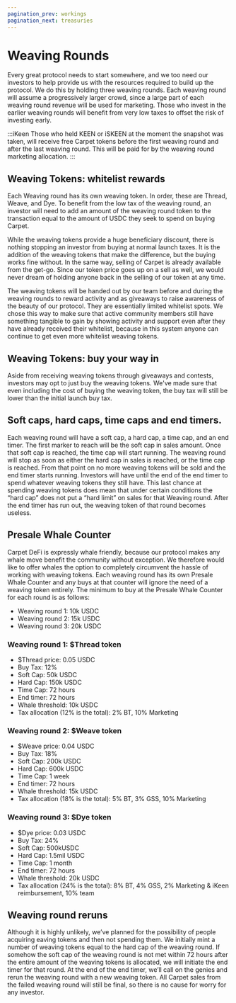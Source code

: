 ```yaml
---
pagination_prev: workings
pagination_next: treasuries
---
```


# Weaving Rounds

Every great protocol needs to start somewhere, and we too need our investors to help provide us with the resources required to build up the protocol. We do this by holding three weaving rounds. Each weaving round will assume a progressively larger crowd, since a large part of each weaving round revenue will be used for marketing. Those who invest in the earlier weaving rounds will benefit from very low taxes to offset the risk of investing early.

:::iKeen
Those who held KEEN or iSKEEN at the moment the snapshot was taken, will receive free Carpet tokens before the first weaving round and after the last weaving round. This will be paid for by the weaving round marketing allocation.
:::

## Weaving Tokens: whitelist rewards

Each Weaving round has its own weaving token. In order, these are Thread, Weave, and Dye. To benefit from the low tax of the weaving round, an investor will need to add an amount of the weaving round token to the transaction equal to the amount of USDC they seek to spend on buying Carpet.

While the weaving tokens provide a huge beneficiary discount, there is nothing stopping an investor from buying at normal launch taxes. It is the addition of the weaving tokens that make the difference, but the buying works fine without. In the same way, selling of Carpet is already available from the get-go. Since our token price goes up on a sell as well, we would never dream of holding anyone back in the selling of our token at any time.

The weaving tokens will be handed out by our team before and during the weaving rounds to reward activity and as giveaways to raise awareness of the beauty of our protocol. They are essentially limited whitelist spots. We chose this way to make sure that active community members still have something tangible to gain by showing activity and support even after they have already received their whitelist, because in this system anyone can continue to get even more whitelist weaving tokens.

## Weaving Tokens: buy your way in

Aside from receiving weaving tokens through giveaways and contests, investors may opt to just buy the weaving tokens. We've made sure that even including the cost of buying the weaving token, the buy tax will still be lower than the initial launch buy tax.

## Soft caps, hard caps, time caps and end timers.

Each weaving round will have a soft cap, a hard cap, a time cap, and an end timer. The first marker to reach will be the soft cap in sales amount. Once that soft cap is reached, the time cap will start running. The weaving round will stop as soon as either the hard cap in sales is reached, or the time cap is reached. From that point on no more weaving tokens will be sold and the end timer starts running. Investors will have until the end of the end timer to spend whatever weaving tokens they still have. This last chance at spending weaving tokens does mean that under certain conditions the “hard cap” does not put a “hard limit” on sales for that Weaving round. After the end timer has run out, the weaving token of that round becomes useless.

## Presale Whale Counter

Carpet DeFi is expressly whale friendly, because our protocol makes any whale move benefit the community without exception. We therefore would like to offer whales the option to completely circumvent the hassle of working with weaving tokens. Each weaving round has its own Presale Whale Counter and any buys at that counter will ignore the need of a weaving token entirely. The minimum to buy at the Presale Whale Counter for each round is as follows:

- Weaving round 1: 10k USDC
- Weaving round 2: 15k USDC
- Weaving round 3: 20k USDC

### Weaving round 1: $Thread token

- $Thread price: 0.05 USDC
- Buy Tax: 12%
- Soft Cap: 50k USDC
- Hard Cap: 150k USDC
- Time Cap: 72 hours
- End timer: 72 hours
- Whale threshold: 10k USDC
- Tax allocation (12% is the total): 2% BT, 10% Marketing

### Weaving round 2: $Weave token

- $Weave price: 0.04 USDC
- Buy Tax: 18%
- Soft Cap: 200k USDC
- Hard Cap: 600k USDC
- Time Cap: 1 week
- End timer: 72 hours
- Whale threshold: 15k USDC
- Tax allocation (18% is the total): 5% BT, 3% GSS, 10% Marketing

### Weaving round 3: $Dye token

- $Dye price: 0.03 USDC
- Buy Tax: 24%
- Soft Cap: 500kUSDC
- Hard Cap: 1.5mil USDC
- Time Cap: 1 month
- End timer: 72 hours
- Whale threshold: 20k USDC
- Tax allocation (24% is the total): 8% BT, 4% GSS, 2% Marketing & iKeen reimbursement, 10% team

## Weaving round reruns

Although it is highly unlikely, we’ve planned for the possibility of people acquiring eaving tokens and then not spending them. We initially mint a number of weaving tokens equal to the hard cap of the weaving round. If somehow the soft cap of the weaving round is not met within 72 hours after the entire amount of the weaving tokens is allocated, we will initiate the end timer for that round. At the end of the end timer, we’ll call on the genies and rerun the weaving round with a new weaving token. All Carpet sales from the failed weaving round will still be final, so there is no cause for worry for any investor.
